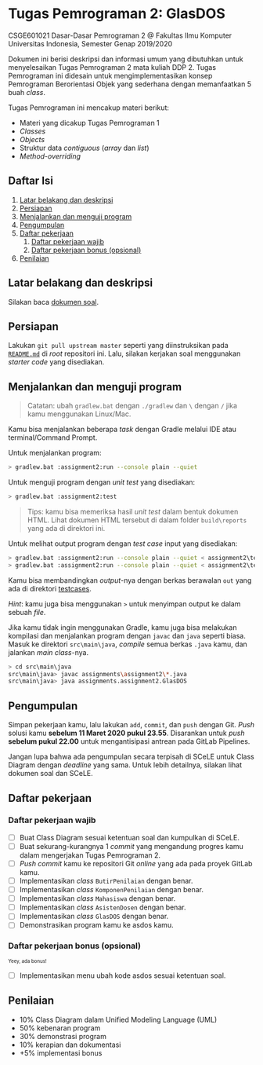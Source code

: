# Tugas Pemrograman 2: GlasDOS

CSGE601021 Dasar-Dasar Pemrograman 2 @ Fakultas Ilmu Komputer Universitas Indonesia,
Semester Genap 2019/2020

Dokumen ini berisi deskripsi dan informasi umum yang dibutuhkan untuk menyelesaikan
Tugas Pemrograman 2 mata kuliah DDP 2. Tugas Pemrograman ini didesain untuk
mengimplementasikan konsep Pemrograman Berorientasi Objek yang sederhana dengan
memanfaatkan 5 buah *class*.

Tugas Pemrograman ini mencakup materi berikut:

- Materi yang dicakup Tugas Pemrograman 1
- *Classes*
- *Objects*
- Struktur data *contiguous* (*array* dan *list*)
- *Method-overriding*

## Daftar Isi

1. [Latar belakang dan deskripsi](#latar-belakang-dan-deskripsi)
2. [Persiapan](#persiapan)
3. [Menjalankan dan menguji program](#menjalankan-dan-menguji-program)
4. [Pengumpulan](#pengumpulan)
5. [Daftar pekerjaan](#daftar-pekerjaan)
   1. [Daftar pekerjaan wajib](#daftar-pekerjaan-wajib)
   2. [Daftar pekerjaan bonus (opsional)](#daftar-pekerjaan-bonus-opsional)
6. [Penilaian](#penilaian)


## Latar belakang dan deskripsi

Silakan baca [dokumen soal][dokumen tp2].

## Persiapan

Lakukan `git pull upstream master` seperti yang diinstruksikan pada
[`README.md`][root-readme] di *root* repositori ini. Lalu, silakan kerjakan
soal menggunakan *starter code* yang disediakan.

## Menjalankan dan menguji program

> Catatan: ubah `gradlew.bat` dengan `./gradlew` dan `\` dengan `/` jika kamu
> menggunakan Linux/Mac.

Kamu bisa menjalankan beberapa *task* dengan Gradle melalui IDE atau
terminal/Command Prompt.

Untuk menjalankan program:

```bash
> gradlew.bat :assignment2:run --console plain --quiet
```

Untuk menguji program dengan *unit test* yang disediakan:

```bash
> gradlew.bat :assignment2:test
```

> Tips: kamu bisa memeriksa hasil *unit test* dalam bentuk dokumen HTML. Lihat dokumen
> HTML tersebut di dalam folder `build\reports` yang ada di direktori ini.

Untuk melihat output program dengan *test case* input yang disediakan:

```bash
> gradlew.bat :assignment2:run --console plain --quiet < assignment2\testcases\in1.txt
> gradlew.bat :assignment2:run --console plain --quiet < assignment2\testcases\in2.txt
```

Kamu bisa membandingkan *output*-nya dengan berkas berawalan `out` yang ada di direktori
[testcases][testcases].

*Hint*: kamu juga bisa menggunakan `>` untuk menyimpan output ke dalam sebuah *file*.

Jika kamu tidak ingin menggunakan Gradle, kamu juga bisa melakukan kompilasi
dan menjalankan program dengan `javac` dan `java` seperti biasa. Masuk ke
direktori `src\main\java`, *compile* semua berkas `.java` kamu, dan jalankan
*main class*-nya.

```bash
> cd src\main\java
src\main\java> javac assignments\assignment2\*.java
src\main\java> java assignments.assignment2.GlasDOS
```

## Pengumpulan

Simpan pekerjaan kamu, lalu lakukan `add`, `commit`, dan `push` dengan Git.
*Push* solusi kamu **sebelum 11 Maret 2020 pukul 23.55**. Disarankan untuk
*push* **sebelum pukul 22.00** untuk mengantisipasi antrean pada GitLab
Pipelines.

Jangan lupa bahwa ada pengumpulan secara terpisah di SCeLE untuk Class Diagram
dengan *deadline* yang sama. Untuk lebih detailnya, silakan lihat dokumen soal
dan SCeLE.

## Daftar pekerjaan

### Daftar pekerjaan wajib

- [ ] Buat Class Diagram sesuai ketentuan soal dan kumpulkan  di SCeLE.
- [ ] Buat sekurang-kurangnya 1 *commit* yang mengandung progres kamu dalam
      mengerjakan Tugas Pemrograman 2.
- [ ] *Push* *commit* kamu ke repositori Git *online* yang ada pada proyek
      GitLab kamu.
- [ ] Implementasikan *class* `ButirPenilaian` dengan benar.
- [ ] Implementasikan *class* `KomponenPenilaian` dengan benar.
- [ ] Implementasikan *class* `Mahasiswa` dengan benar.
- [ ] Implementasikan *class* `AsistenDosen` dengan benar.
- [ ] Implementasikan *class* `GlasDOS` dengan benar.
- [ ] Demonstrasikan program kamu ke asdos kamu.

### Daftar pekerjaan bonus (opsional)

<sup><sub>Yeey, ada bonus!</sub></sup>

- [ ] Implementasikan menu ubah kode asdos sesuai ketentuan soal.

## Penilaian

- 10% Class Diagram dalam Unified Modeling Language (UML)
- 50% kebenaran program
- 30% demonstrasi program
- 10% kerapian dan dokumentasi
- +5% implementasi bonus

[dokumen tp2]: https://docs.google.com/document/d/1PxQISX3Q4DCGVYD0skUih094OuKyp0U0L2wmxYjlMmY/export?format=pdf&attachment=false
[root-readme]: ../README.md#memulai
[testcases]: assignment2/testcases
